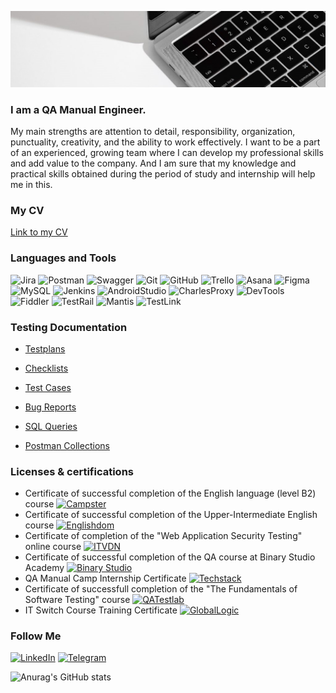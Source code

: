 ![Header](https://github.com/SerhijNazarchuk/SerhiiNazarchuk/blob/main/assets/1111.jpg)

### I am a QA Manual Engineer.

My main strengths are attention to detail, responsibility, organization, punctuality, creativity, and the ability to work effectively. I want to be a part of an experienced, growing team where I can develop my professional skills and add value to the company. And I am sure that my knowledge and practical skills obtained during the period of study and internship will help me in this.

### My CV 

[Link to my CV](https://drive.google.com/file/d/1r1qPu6PBw40GEMVx17elAwtBxXNY7mM5/view?usp=share_link)

### Languages and Tools

![Jira](https://img.shields.io/badge/-Jira-050505?style=for-the-badge&logo=Jira&logoColor=1511A4)
![Postman](https://img.shields.io/badge/-Postman-050505?style=for-the-badge&logo=Postman&logoColor=DF7E10)
![Swagger](https://img.shields.io/badge/-Swagger-050505?style=for-the-badge&logo=Swagger&logoColor=11AB32)
![Git](https://img.shields.io/badge/-Git-050505?style=for-the-badge&logo=Git&logoColor=FB3A13)
![GitHub](https://img.shields.io/badge/-GitHub-050505?style=for-the-badge&logo=GitHub&logoColor=E5F1E8)
![Trello](https://img.shields.io/badge/-Trello-050505?style=for-the-badge&logo=Trello&logoColor=CAC6EE)
![Asana](https://img.shields.io/badge/-Asana-050505?style=for-the-badge&logo=Asana&logoColor=E53351)
![Figma](https://img.shields.io/badge/-Figma-050505?style=for-the-badge&logo=Figma&logoColor=33E589)
![MySQL](https://img.shields.io/badge/-MySQL-050505?style=for-the-badge&logo=MySQL&logoColor=F1F7F4)
![Jenkins](https://img.shields.io/badge/-Jenkins-050505?style=for-the-badge&logo=Jenkins&logoColor=BFD4C9)
![AndroidStudio](https://img.shields.io/badge/-AndroidStudio-050505?style=for-the-badge&logo=AndroidStudio&logoColor=58E1F4)
![CharlesProxy](https://img.shields.io/badge/-CharlesProxy-050505?style=for-the-badge&logo=CharlesProxy&logoColor=F1F7F4)
![DevTools](https://img.shields.io/badge/-DevTools-050505?style=for-the-badge&logo=DevTools&logoColor=E5F1E8)
![Fiddler](https://img.shields.io/badge/-Fiddler-050505?style=for-the-badge&logo=Fiddler&logoColor=11AB32)
![TestRail](https://img.shields.io/badge/-TestRail-050505?style=for-the-badge&logo=TestRail&logoColor=E5F1E8)
![Mantis](https://img.shields.io/badge/-Mantis-050505?style=for-the-badge&logo=Mantis&logoColor=E5F1E8)
![TestLink](https://img.shields.io/badge/-TestLink-050505?style=for-the-badge&logo=TestLink&logoColor=E5F1E8)

### Testing Documentation
- [Testplans](https://github.com/SerhijNazarchuk/TestPlans)

- [Checklists](https://github.com/SerhijNazarchuk/Checklists)

- [Test Cases](https://github.com/SerhijNazarchuk/TestCases)

- [Bug Reports](https://github.com/SerhijNazarchuk/BugReports)

- [SQL Queries](https://github.com/SerhijNazarchuk/SQL)

- [Postman Collections](https://github.com/SerhijNazarchuk/Postman)

### Licenses & certifications

- Certificate of successful completion of the English language (level B2) course [![Campster](https://img.shields.io/badge/-CAMPSTER-5D07BD?style=social=appveyor)](https://drive.google.com/file/d/1qteiDjEwNl4QiQnR09hfPL5wO3TuOLk-/view?usp=share_link)
- Certificate of successful completion of the Upper-Intermediate English course [![Englishdom](https://img.shields.io/badge/-ENGLISHDOM-B524C9?style=social=appveyor)](https://drive.google.com/file/d/15wm60A-89fv9iUq4C4eiM4FGL8Y57QiP/view?usp=share_link)
- Certificate of completion of the "Web Application Security Testing" online course [![ITVDN](https://img.shields.io/badge/-ITVDN-D76921?style=social=appveyor)](https://drive.google.com/file/d/1CG6oljMGEMDi3pTc77-W-AV1wacZFblC/view?usp=share_link)
- Certificate of successful completion of the QA course at Binary Studio Academy [![Binary Studio](https://img.shields.io/badge/-BINARY_STUDIO-21C1D7?style=social=appveyor)](https://drive.google.com/file/d/1xA68ghMPEJbGzsViU1X7Qq-Z7nVbTqRO/view?usp=share_link)
- QA Manual Camp Internship Certificate [![Techstack](https://img.shields.io/badge/-TECHSTACK_LTD-040405?style=social=appveyor)](https://drive.google.com/file/d/1aXb01H_RIfGTDtQwkgUST8F49XwxkK4F/view?usp=share_link)
- Certificate of successfull completion of the "The Fundamentals of Software Testing" course [![QATestlab](https://img.shields.io/badge/-QATESTLAB-04086F?style=social=appveyor)](https://drive.google.com/file/d/1MsADgWAhDYeBYmCEg1abRd83IWAExXV-/view?usp=share_link)
- IT Switch Course Training Certificate [![GlobalLogic](https://img.shields.io/badge/-GLOBALLOGIC-DC6A2D?style=social=appveyor)](https://drive.google.com/file/d/1EvdJVemX0o880FE0xH3WaCnkJjQ32YPk/view?usp=share_link)

### Follow Me

[![LinkedIn](https://img.shields.io/badge/-LinkedIn-050505?style=for-the-badge&logo=LinkedIn&logoColor=1379FB)](https://www.linkedin.com/in/serhii-nazarchuk)
[![Telegram](https://img.shields.io/badge/-Telegram-050505?style=for-the-badge&logo=Telegram)](https://t.me/SerhiiNazarchuk)

![Anurag's GitHub stats](https://github-readme-stats.vercel.app/api?username=SerhijNazarchuk&count_private=true&show_icons=true&theme=transparent)